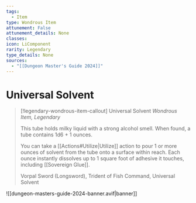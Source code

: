 ```yaml
---
tags:
  - Item
type: Wondrous Item
attunement: False
attunement_details: None
classes:
icon: LiComponent
rarity: Legendary
type_details: None
sources: 
  - "[[Dungeon Master's Guide 2024]]"
---
```

# Universal Solvent
>[!legendary-wondrous-item-callout] Universal Solvent
>_Wondrous Item, Legendary_
>
>This tube holds milky liquid with a strong alcohol smell. When found, a tube contains 1d6 + 1 ounces.
>
>You can take a [[Actions#Utilize\|Utilize]] action to pour 1 or more ounces of solvent from the tube onto a surface within reach. Each ounce instantly dissolves up to 1 square foot of adhesive it touches, including [[Sovereign Glue]].
>
>
>Vorpal Sword (Longsword), Trident of Fish Command, Universal Solvent
>
>


![[dungeon-masters-guide-2024-banner.avif|banner]]